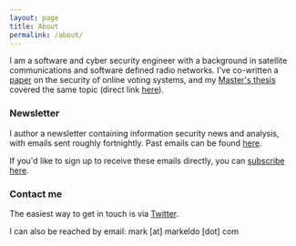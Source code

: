 ```yaml
---
layout: page
title: About
permalink: /about/
---
```


I am a software and cyber security engineer with a background in satellite communications and software defined radio networks. I've co-written a [paper](https://link.springer.com/chapter/10.1007/978-3-319-68687-5_8) on the security of online voting systems, and my [Master's thesis](https://arxiv.org/abs/1805.02202) covered the same topic (direct link [here](/docs/Thesis-Final.pdf)).

### Newsletter

I author a newsletter containing information security news and analysis, with emails sent roughly fortnightly. Past emails can be found [here](/emails). 

If you'd like to sign up to receive these emails directly, you can [subscribe here](http://eepurl.com/dlZTVv).

### Contact me

The easiest way to get in touch is via [Twitter](https://twitter.com/markeldo).

I can also be reached by email: mark [at] markeldo [dot] com